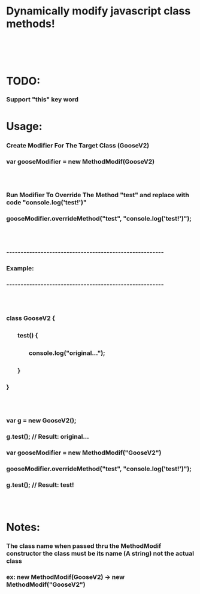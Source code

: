 # Dynamically modify javascript class methods!
# ㅤ
# TODO: 
### Support "this" key word
# Usage:ㅤ
### Create Modifier For The Target Class (GooseV2)
### var gooseModifier = new MethodModif(GooseV2)
### ㅤ
### Run Modifier To Override The Method "test" and replace with code "console.log('test!')"
### gooseModifier.overrideMethod("test", "console.log('test!')");
### ㅤ
### -------------------------------------------------------
### Example:
### -------------------------------------------------------
### ㅤ
### class GooseV2 {
### ㅤㅤtest() {
### ㅤㅤㅤㅤconsole.log("original...");
### ㅤㅤ}
### }
### ㅤ
### var g = new GooseV2();
### g.test(); // Result: original...
### var gooseModifier = new MethodModif("GooseV2")
### gooseModifier.overrideMethod("test", "console.log('test!')");
### g.test(); // Result: test!
### ㅤ
# Notes:
### The class name when passed thru the MethodModif constructor the class must be its name (A string) not the actual class
### ex: new MethodModif(GooseV2) -> new MethodModif("GooseV2")
